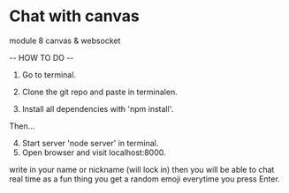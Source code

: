 # Chat with canvas
 module 8 canvas & websocket

-- HOW TO DO --

1. Go to terminal.

2. Clone the git repo and paste in terminalen.

3. Install all dependencies with 'npm install'.

Then...

4. Start server 'node server' in terminal.
5. Open browser and visit localhost:8000.

write in your name or nickname (will lock in)
then you will be able to chat real time
as a fun thing you get a random emoji everytime you press Enter.  
